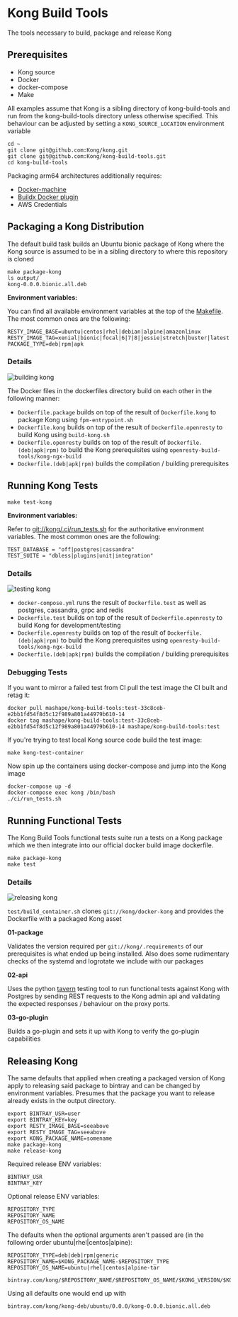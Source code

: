 # Kong Build Tools

The tools necessary to build, package and release Kong

## Prerequisites

- Kong source
- Docker
- docker-compose
- Make

All examples assume that Kong is a sibling directory of kong-build-tools and run from the kong-build-tools directory
unless otherwise specified. This behaviour can be adjusted by setting a `KONG_SOURCE_LOCATION` environment variable
```
cd ~
git clone git@github.com:Kong/kong.git
git clone git@github.com:Kong/kong-build-tools.git
cd kong-build-tools
```

Packaging arm64 architectures additionally requires:

- [Docker-machine](https://github.com/docker/machine)
- [Buildx Docker plugin](https://github.com/docker/buildx)
- AWS Credentials

## Packaging a Kong Distribution

The default build task builds an Ubuntu bionic package of Kong where the Kong source is assumed to be
in a sibling directory to where this repository is cloned

```
make package-kong
ls output/
kong-0.0.0.bionic.all.deb
```

**Environment variables:**

You can find all available environment variables at the top of the [Makefile](https://github.com/Kong/kong-build-tools/blob/master/Makefile).
The most common ones are the following:

```
RESTY_IMAGE_BASE=ubuntu|centos|rhel|debian|alpine|amazonlinux
RESTY_IMAGE_TAG=xenial|bionic|focal|6|7|8|jessie|stretch|buster|latest|latest
PACKAGE_TYPE=deb|rpm|apk
```

### Details

![building kong](/docs/Package%20Kong.png?raw=true)

The Docker files in the dockerfiles directory build on each other in the following manner:

- `Dockerfile.package` builds on top of the result of `Dockerfile.kong` to package Kong using `fpm-entrypoint.sh`
- `Dockerfile.kong` builds on top of the result of `Dockerfile.openresty` to build Kong using `build-kong.sh`
- `Dockerfile.openresty` builds on top of the result of `Dockerfile.(deb|apk|rpm)` to build the Kong prerequisites using `openresty-build-tools/kong-ngx-build`
- `Dockerfile.(deb|apk|rpm)` builds the compilation / building prerequisites

## Running Kong Tests

```
make test-kong
```

**Environment variables:**

Refer to [git://kong/.ci/run_tests.sh](https://github.com/Kong/kong/blob/master/.ci/run_tests.sh) for the authoritative environment variables.
The most common ones are the following:

```
TEST_DATABASE = "off|postgres|cassandra"
TEST_SUITE = "dbless|plugins|unit|integration"
```

### Details

![testing kong](/docs/Test%20Kong.png?raw=true)

- `docker-compose.yml` runs the result of `Dockerfile.test` as well as postgres, cassandra, grpc and redis
- `Dockerfile.test` builds on top of the result of `Dockerfile.openresty` to build Kong for development/testing
- `Dockerfile.openresty` builds on top of the result of `Dockerfile.(deb|apk|rpm)` to build the Kong prerequisites using `openresty-build-tools/kong-ngx-build`
- `Dockerfile.(deb|apk|rpm)` builds the compilation / building prerequisites

### Debugging Tests

If you want to mirror a failed test from CI pull the test image the CI built and retag it:

```
docker pull mashape/kong-build-tools:test-33c8ceb-e2bb1fd54f8d5c12f989a801a44979b610-14
docker tag mashape/kong-build-tools:test-33c8ceb-e2bb1fd54f8d5c12f989a801a44979b610-14 mashape/kong-build-tools:test
```

If you're trying to test local Kong source code build the test image:

```
make kong-test-container
```

Now spin up the containers using docker-compose and jump into the Kong image
```
docker-compose up -d
docker-compose exec kong /bin/bash
./ci/run_tests.sh
```

## Running Functional Tests

The Kong Build Tools functional tests suite run a tests on a Kong package which we then integrate
into our official docker build image dockerfile.

```
make package-kong
make test
```

### Details

![releasing kong](/docs/Release%20Kong.png?raw=true)

`test/build_container.sh` clones `git://kong/docker-kong` and provides the Dockerfile with a packaged Kong asset

**01-package**

Validates the version required per `git://kong/.requirements` of our prerequisites is what ended up being installed.
Also does some rudimentary checks of the systemd and logrotate we include with our packages

**02-api**

Uses the python [tavern](https://taverntesting.github.io/) testing tool to run functional tests against Kong with Postgres by 
sending REST requests to the Kong admin api and validating the expected responses / behaviour on the proxy ports.

**03-go-plugin**

Builds a go-plugin and sets it up with Kong to verify the go-plugin capabilities

## Releasing Kong

The same defaults that applied when creating a packaged version of Kong apply to releasing said package
to bintray and can be changed by environment variables. Presumes that the package you want to release
already exists in the output directory.

```
export BINTRAY_USR=user
export BINTRAY_KEY=key
export RESTY_IMAGE_BASE=seeabove
export RESTY_IMAGE_TAG=seeabove
export KONG_PACKAGE_NAME=somename
make package-kong
make release-kong
```

Required release ENV variables:
```
BINTRAY_USR
BINTRAY_KEY
```

Optional release ENV variables:
```
REPOSITORY_TYPE
REPOSITORY_NAME
REPOSITORY_OS_NAME
```

The defaults when the optional arguments aren't passed are (in the following order ubuntu|rhel|centos|alpine):
```
REPOSITORY_TYPE=deb|deb|rpm|generic
REPOSITORY_NAME=$KONG_PACKAGE_NAME-$REPOSITORY_TYPE
REPOSITORY_OS_NAME=ubuntu|rhel|centos|alpine-tar

bintray.com/kong/$REPOSITORY_NAME/$REPOSITORY_OS_NAME/$KONG_VERSION/$KONG_PACKAGE_NAME-$KONG_VERSION.$OUTPUT_FILE_SUFFIX
```

Using all defaults one would end up with

```
bintray.com/kong/kong-deb/ubuntu/0.0.0/kong-0.0.0.bionic.all.deb
```
